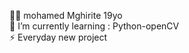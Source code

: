  🙋‍♂️ mohamed Mghirite 19yo <br/> 
🌱 I’m currently learning : Python-openCV <br/>
⚡ Everyday new project
<!--
**MOHAMEDMGHIRITe/MOHAMEDMGHIRITe** is a ✨ _special_ ✨ repository because its `README.md` (this file) appears on your GitHub profile.

Here are some ideas to get you started:

- 🔭 I’m currently working on ...
- 🌱 I’m currently learning ...
- 👯 I’m looking to collaborate on ...
- 🤔 I’m looking for help with ...
- 💬 Ask me about ...
- 📫 How to reach me: ...
- 😄 Pronouns: ...
- ⚡ Fun fact: ...
-->
